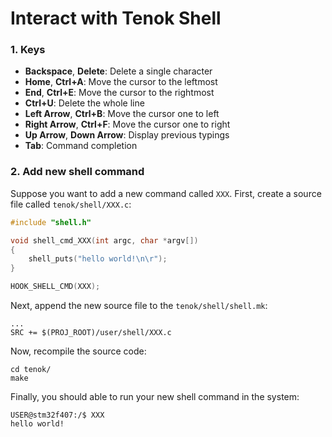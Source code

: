 Interact with Tenok Shell
=========================

### 1. Keys

* **Backspace**, **Delete**: Delete a single character
* **Home**, **Ctrl+A**: Move the cursor to the leftmost
* **End**, **Ctrl+E**: Move the cursor to the rightmost
* **Ctrl+U**: Delete the whole line
* **Left Arrow**, **Ctrl+B**: Move the cursor one to left
* **Right Arrow**, **Ctrl+F**: Move the cursor one to right
* **Up Arrow**, **Down Arrow**: Display previous typings
* **Tab**: Command completion

### 2. Add new shell command

Suppose you want to add a new command called `XXX`. First, create a source file
called  `tenok/shell/XXX.c`:

```c
#include "shell.h"

void shell_cmd_XXX(int argc, char *argv[])
{
    shell_puts("hello world!\n\r");
}

HOOK_SHELL_CMD(XXX);
```

Next, append the new source file to the `tenok/shell/shell.mk`:

```make
...
SRC += $(PROJ_ROOT)/user/shell/XXX.c
```

Now, recompile the source code:

```
cd tenok/
make
```

Finally, you should able to run your new shell command in the system:

```
USER@stm32f407:/$ XXX
hello world!
```
